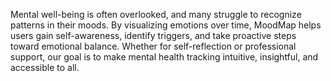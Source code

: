 Mental well-being is often overlooked, and many struggle to recognize patterns in their moods. By visualizing emotions over time, MoodMap helps users gain self-awareness, identify triggers, and take proactive steps toward emotional balance. Whether for self-reflection or professional support, our goal is to make mental health tracking intuitive, insightful, and accessible to all.
